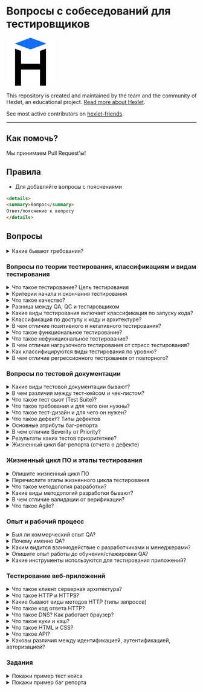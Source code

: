 # Вопросы с собеседований для тестировщиков

[![Hexlet Ltd. logo](https://raw.githubusercontent.com/Hexlet/assets/master/images/hexlet_logo128.png)](https://hexlet.io/?utm_source=github&utm_medium=link&utm_campaign=ru-test-assignments)

This repository is created and maintained by the team and the community of Hexlet, an educational project. [Read more about Hexlet](https://hexlet.io/?utm_source=github&utm_medium=link&utm_campaign=ru-test-assignments).

See most active contributors on [hexlet-friends](https://friends.hexlet.io/).

----

## Как помочь?

Мы принимаем Pull Request'ы!

## Правила

* Для добавляйте вопросы с пояснениями

```html
<details>
<summary>Вопрос</summary>
Ответ/пояснение к вопросу
</details>
```

## Вопросы

<details>
<summary>Какие бывают требования?</summary>
По объекту требования:

* Функциональные – определяют действия, которые система должна быть способной выполнить
* Нефункциональные – определяют свойства, которые система должна демонстрировать, или ограничения, которые она должна соблюдать, не относящиеся к поведению системы
* По степени зафиксированности:

Явные или прямые – техническая документация, спецификация, юзер-стори, и т.д.
Неявные или косвенные – опыт, здравый смысл, стандарты
Производные – требования, вытекающие из явных требований
</details>

### Вопросы по теории тестирования, классификациям и видам тестирования

<details>
<summary>Что такое тестирование? Цель тестирования</summary>

Тестирование программного обеспечения - проверка соответствия между реальным и ожидаемым поведением программы, осуществляемая на конечном наборе тестов, выбранном определенным образом.

Цель тестирования:
*	проверка соответствия ПО предъявляемым требованиям, 
*	обеспечение уверенности в качестве ПО, 
*	поиск очевидных ошибок в программном обеспечении, 
*	которые должны быть выявлены до того, 
*	как их обнаружат пользователи программы.
</details>
<details>
<summary>Критерии начала и окончания тестирования</summary>

Критерии начала тестирования: 
  
* готовность тестовой платформы (тестового стенда), 
* законченность разработки требуемого функционала, 
*	наличие всей необходимой документации и т.д.
  
Критерии окончания тестирования — результаты тестирования удовлетворяют критериям качества продукта:
  
*	требования к количеству открытых багов выполнены,
*	выдержка определенного периода без изменения исходного кода приложения,
*	выдержка определенного периода без открытия новых багов.
</details>
<details>
<summary>Что такое качество?</summary>
Качество (Quality) – степень соответствия совокупности присущих характеристик объекта требованиям.

Важнейшие характеристики качества при эксплуатации, также называемого внешним качеством:
* Производительность
* Масштабируемость
* Доступность
* Надёжность
* Информационная безопасность

Важнейшие характеристики качества при модернизации, также называемого внутренним качеством:
* Безошибочность кода
* Изменяемость кода
* Переносимость кода
</details>

<details>
<summary>Разница между QA, QC и тестировщиком</summary>

Функция QC (Quality Control, контроль качества) или тестировщика ПО заключается в проверке качества продукта на последнем этапе разработки. Они могут это делать любым видом и типом тестирования – ручным, автоматизированным, нагрузочным, тестированием безопасности и так далее. 

Их основная задача предоставить полную информацию о соответствии продукта заявленным требованиям и готовность к выпуску продукта в продакшен. Тестировщики не участвуют в полном цикле разработки. Они никак не могут повлиять на качество продукта и давать рекомендации бизнесу или разработчикам по его улучшению. В то же время на них не лежит ответственность за конечный результат.


У QA (Quality Assurance, обеспечение качества) или инженеров по обеспечению качества гораздо выше уровень ответственности и меньше ограничений. Они участвуют во всех этапах разработки и помогают бизнесу выпустить качественный продукт.

Обязанность QA-инженера – не допустить несоответствия продукта предъявляемым требованиям. Он знает актуальное состояние качества и говорит разработчикам, что нужно сделать, чтобы его повысить. Его задача постараться не допустить баги до этапа тестирования. В зависимости от специфики проекта сюда может включаться тестирование документации, ревью кода на соответствие стандартам, внедрение каких-то методик по работе с качеством, коммуникационные активности, оценка рисков и прочее.
</details>

<details>
<summary>Какие виды тестирования включает классификация по запуску кода?</summary>

Классификация по запуску кода на исполнение:
  
* Статическое тестирование — процесс тестирования, который проводится для верификации практически любого артефакта разработки: программного кода компонент, требований, системных спецификаций, функциональных спецификаций, документов проектирования и архитектуры программных систем и их компонентов. (без запуска программного кода)
  
* Динамическое тестирование — тестирование проводится на работающей системе, не может быть осуществлено без запуска программного кода приложения. 
</details>

<details>
<summary>Классификация по доступу к коду и архитектуре?</summary>

Классификация по доступу к коду и архитектуре:
  
Тестирование белого ящика — метод тестирования ПО, который предполагает полный доступ к коду проекта.
  
Согласно ISTQB, тестирование белого ящика — это:
* тестирование, основанное на анализе внутренней структуры компонента или системы;
* тест-дизайн, основанный на технике белого ящика — процедура написания или выбора тест-кейсов на основе анализа внутреннего устройства системы или компонента.
* почему «белый ящик»? Тестируемая программа для тестировщика — прозрачный ящик, содержимое которого он прекрасно видит.

Тестирование серого ящика — метод тестирования ПО, который предполагает частичный доступ к коду проекта (комбинация White Box и Black Box методов).

Тестирование чёрного ящика — метод тестирования ПО, который не предполагает доступа (полного или частичного) к системе. Основывается на работе исключительно с внешним интерфейсом тестируемой системы.

Согласно ISTQB, тестирование черного ящика — это:
* тестирование, как функциональное, так и нефункциональное, не предполагающее знания внутреннего устройства компонента или системы;
* тест-дизайн, основанный на технике черного ящика — процедура написания или выбора тест-кейсов на основе анализа функциональной или нефункциональной спецификации компонента или системы без знания ее внутреннего устройства.
</details>

<details>
<summary>В чем отличие позитивного и негативного тестирования?</summary>
  
Классификация по позитивности сценария:
  
Позитивное — тест кейс использует только корректные данные и проверяет, что приложение правильно выполнило вызываемую функцию.
Примеры:
* умножить на калькуляторе цифр 3 и 5,
* в игре посадить морковь на грядку для овощей,
* оплатить покупку действующей картой.
  
Негативное — тест кейс оперирует как корректными, так и некорректными данными (минимум 1 некорректный параметр) и ставит целью проверку исключительных ситуаций; при таком тестировании часто выполняются некорректные операции.
Пример:
* умножить на калькуляторе числа 3 на грушу (значение «груша» не является валидным для калькулятора),
* в игре посадить морковь на реку,
* оплатить покупку несуществующей картой.
</details>

<details>
<summary>Что такое функциональное тестирование?</summary>
  
Функциональное тестирование (functional testing) – рассматривает заранее указанное поведение и основывается на анализе спецификации компонента или системы в целом, т.е. проверяется корректность работы функциональности приложения.

Его задача — проверить работоспособность всех функций страниц: от ссылок до правильной работы интегрированных решений от других компаний, которые используются на сайте. 
К функциональному тестированию относятся:
* юнит-тестирование,
* интеграционное,
* системное,
* приемочное. 
</details>

<details>
<summary>Что такое нефункциональное тестирование?</summary>

Нефункциональное тестирование – это тестирование качественных характеристик компонента или системы. Эти характеристики не относятся к конкретной функции или действию пользователя, не влияют на функционал продукта, но являются их неотъемлемой частью. 
  
К нефункциональному тестированию относятся:
* нагрузочное тестирование,
* тестирование безопасности,
* UX и UI тестирование,
* совместимости. 
</details>

<details>
<summary>В чем отличие нагрузочного тестирования от стресс тестирования?</summary>

Нагрузочное тестирование позволяет выявить пределы функционирования системы, которые она должна выдерживать.

Суть нагрузочного тестирования состоит в замере соотношения отклика ресурса и скорости обработки запросов от пользователей, т.е. как быстро открывается вкладка, скорость проведения расчетов. При таком тестировании определяется потребление ресурсов сервера, а сама проверка начинается с плавного увеличения нагрузки.
* Рассмотрим такой тест на примере среднего интернет-магазина.
При проектировании ресурса мы ожидаем, что наша площадка должна выдерживать одновременную нагрузку, как минимум, от 4 тыс. пользователей. Максимально идеальный вариант отклика сайта в таком случае должен не превышать 3 секунд. Нагрузочное тестирование создает вышеупомянутую нагрузку и одновременно определяется время отклика. Если оно выше ожидаемого, тогда у сервера при росте посещаемости проблемы, и ваш интернет-магазин будет тормозить.

Стресс-тестирование направлено на поиск слабых мест системы и используется для того, чтобы эту систему сломать и посмотреть, как она будет вести себя в процессе отказа тех или иных частей. При этом характер нагрузки обычно остается неизвестным для заказчика до начала стресс-тестирования. Стрессовое тестирование – это тестирования за пределами значений, которые система должна выдерживать.
* В продолжение предыдущего примера. Стресс-тестированием будет работа интернет-магазина при одновременной нагрузке много более чем 4 тыс. пользователей
  
* Еще один пример. Требование гласит, что приложение должно работать быстро (время обработки запросов не более 3 секунд), если на устройстве не менее 500 Мб свободной оперативной памяти. Если мы эмулируем работу приложения при памяти меньше 500 Мб – это будет стрессовое тестирование.
</details>

<details>
<summary>Как классифицируются виды тестирования по уровню?</summary>
  
Классификация по уровню тестирования:
  
* Модульное тестирование (Unit) — проводится для тестирования какого-либо одного логически выделенного и изолированного элемента (модуля) системы в коде. Проводится самими разработчиками, так как предполагает полный доступ к коду.
* Интеграционное тестирование — тестирование, направленное на проверку корректности взаимодействия нескольких модулей, объединенных в единое целое.
* Системное тестирование — процесс тестирования системы, на котором проводится не только функциональное тестирование, но и оценка характеристик качества системы — ее устойчивости, надежности, безопасности и производительности.
* Приёмочное тестирование — проверяет соответствие системы потребностям, требованиям и бизнес-процессам пользователя.
</details>

<details>
<summary>В чем отличие регрессионного тестрования от повторного?</summary>

Повторное тестирование (Re-test) – это тестирование конкретного кода после его изменения, тогда как Регрессионное тестирование (Regression) - это тестирование функциональности всего программного обеспечения после внесения новых изменений.

Ключевая разница:
  
* Регрессионное тестирование выполняется для пройденных тестовых случаев, а повторное тестирование — только для неудачных тестовых случаев.
* Регрессионное тестирование проверяет наличие неожиданных побочных эффектов, в то время как повторное тестирование гарантирует, что первоначальная ошибка была исправлена.
* Регрессионное тестирование не включает проверку дефектов, тогда как повторное тестирование включает проверку дефектов.
* Регрессионное тестирование известно как общее тестирование, тогда как повторное тестирование является запланированным тестированием.
* Регрессионное тестирование возможно с использованием автоматизации, тогда как повторное тестирование невозможно с автоматизацией.
</details>

### Вопросы по тестовой документации

<details>
<summary>Какие виды тестовой документации бывают?</summary>

План тестирования (test plan)
План тестирования описывает все действия по тестированию в рамках одного проекта. Здесь вы можете найти информацию обо всем, что нужно сделать тестировщику или команде QA в ходе проекта. В каждом плане тестирования указывается объект тестирования, график работы, необходимое оборудование критерии начала и окончания тестирования, стратегия, риски и список выполненных работ.
Отвечает на вопросы:
* Что надо тестировать?
* Что будете тестировать?
* Как будете тестировать?
* Когда будете тестировать?
* Критерии начала тестирования.
* Критерии окончания тестирования.

Чеклист (checklist)
Чеклист — это документ, содержащий краткое описание функций, которые должен проверить тестировщик. Выглядит чеклист как список функций с указанием статуса — результата проверки. Чеклисты могут использоваться вместо тест-кейсов, поскольку их легче подготовить. Его уместно использовать тогда, когда тестовые сценарии будут избыточны. Также чек-лист ассоциируются с гибкими подходами в тестировании.

Тест-кейс (test case)
Компании могут использовать разные форматы тест-кейсов, но информация в них всегда очень подробная и конкретная.
В тест-кейсе содержатся подробное описание шагов и действий, которые тестировщик должен выполнить для тестирования какой-то одной части функционала, критерии прохождения тестов. 

Сценарий использования (use case)
Use case — это более простой и менее официальный документ. Он описывает сценарий взаимодействия с программным обеспечением. 
Каждый юзкейс основан на предположении о том, что пользователь программы будет делать и где он будет кликать. Это позволяет тестировщикам протестировать предполагаемые пути пользователя. При создании юзкейсов тестировщики учитывают требования и бизнес-цели.

Баг-репорт
Баг-репорт предоставляет полную информацию о баге (его описание, серьезность, приоритет и т. д.) и документирует шаги и условия для воспроизведения этого бага. Подробный и эффективный баг-репорт значительно увеличивает шансы быстро исправить баг.

Требования (requirements specification)
Спецификация требований или просто требования — это полное описание разрабатываемого программного обеспечения. В требованиях указываются свойства, качества и особенности разрабатываемой программы. Требования являются отправной точкой для определения того, что проектная команда будет проектировать, реализовывать и тестировать. Вне зависимости от того, какая модель разработки ПО используется на проекте, чем позже будет обнаружена проблема, тем сложнее и дороже будет ее решение.
</details>

<details>
<summary>В чем различия между тест-кейсом и чек-листом?</summary>

Чек-лист — это список того, ЧТО нужно проверить. Например, можно составить чек-лист для проверки сайта или отдельного его компонента — скажем, личного кабинета или корзины.
Тест-кейс — это пошаговое описание того, КАК мы будем тестировать ту или функцию. 
</details>

<details>
<summary>Что такое тест сьют (Test Suite)?</summary>
Тест Сьют это набор тест кейсов, которые объединены тем что относятся к одному тестируемому модулю, функциональности, приоритету или одному типу тестирования. Каждый тест сьют состоит из более чем одного тест кейса и зачастую выполняется всей «пачкой» в процессе тестирования.
</details>

<details>
<summary>Что такое требования и для чего они нужны?</summary>

Требования — это спецификация (описание) того, что должно быть реализовано, без детализации технической стороны решения. Это первое, на что смотрит команда проекта, фундамент для проектирования и разработки продукта.
Точно и правильно описанные требования позволяют:
* значительно снизить итоговую стоимость проекта,
* улучшить качество продукта,
* сохранить нервы всей команде.

Атрибуты к требованиям:
* Корректность — каждое требование должно точно описывать желаемый функционал.
* Проверяемость — требование должно быть сформулировано так, чтобы существовали способы однозначной проверки, выполнено оно или нет.
* Полнота — каждое требование должно содержать всю информацию, необходимую разработчику, чтобы правильно спроектировать и реализовать требуемую функциональность.
* Недвусмысленность — требование описано без неочевидных аббревиатур и расплывчатых формулировок и допускает только однозначное объективное понимание.
* Непротиворечивость — требование не должно содержать внутренних противоречий и противоречий другим требованиям и документам.
* Приоритетность — приоритет требования представляет собой количественную оценку степени значимости (важности) требования.
* Атомарность — требование нельзя разбить на отдельные требования без потери завершённости и оно описывает одну и только одну ситуацию.
* Модифицируемость — характеризует простоту внесения изменений в отдельные требования и в набор требований.
* Прослеживаемость — у каждого требования должен быть уникальный идентификатор, по которому на него можно сослаться.
</details>

<details>
<summary>Что такое тест-дизайн и для чего он нужен?</summary>
Тест-дизайн — это этап тестирования ПО, на котором проектируются и создаются тестовые случаи (тест-кейсы) с использованием определенных техник для оптимального тестового покрытия в соответствии с определёнными ранее критериями качества и целями тестирования.

Тест-дизайн нужен:
* при тестировании множества однотипных действий,
* там, где требуется вдумчивый подход к тестированию для избежания лишних трат времени и финансов,
* для минимизации количества необходимых тестов проверки продуктов

Техники тест-дизайна:
* Класс эквивалентности (Equivalence class) – это набор входных (или выходных) данных ПО, которые обрабатываются программой по одному алгоритму или приводят к одному результаты
* Техника анализа граничных значений (boundary value testing) — проверка поведения продукта на крайних значениях входных данных.
* Попарное тестирование (pairwise testing). Суть техники заключается в минимизации вариативности комбинаций проверок, достаточных для обеспечения высокого качества ПО (основано на комбинаторике, позволяет создавать уникальные пары и тестировать огромное количество поступающих данных в разных сочетаниях)
* Тестирование на основе состояний и переходов (State-Transition Testing) применяется для фиксирования требований и описания дизайна приложения (состояния программы в разные периоды времени и на разных этапах использования).
* Таблицы принятия решений (Decision Table Testing) — способ компактного представления модели со сложной логикой. А ещё это техника тестирования чёрного ящика, которая применяется для систем со сложной логикой.
* Исследовательское тестирование (Exploratory Testing) — это подход, когда тестировщик не использует тест-кейсы, а тестирует приложение по определённому сценарию, который часто составляется прямо во время проверки.
* Доменный анализ (Domain Analysis Testing) — это техника основана на разбиении диапазона возможных значений переменной (или переменных) на поддиапазоны (или домены), с последующим выбором одного или нескольких значений из каждого домена для тестирования.
* Сценарий использования (Use Case Testing) — Use Case описывает сценарий взаимодействия двух и более участников (как правило — пользователя и системы). Пользователем может выступать как человек, так и другая система. Для тестировщиков Use Case являются отличной базой для формирования тестовых сценариев (тест-кейсов), так как они описывают, в каком контексте должно производиться каждое действие пользователя.
</details>

<details>
<summary>Что такое дефект? Типы дефектов</summary>
  
Дефект (Bug) — это несоответствие фактического результата выполнения программы ожидаемому результату. Дефекты обнаруживаются на этапе тестирования программного обеспечения (ПО), когда тестировщик проводит сравнение полученных результатов работы программы (компонента или дизайна) с ожидаемым результатом, описанным в спецификации требований.

Дефекты можно подразделить на:
* Дефекты требований и спецификаций.
* Дефекты дизайна.
* Дефекты кода.
* Дефекты тестирования.
</details>

<details>
<summary>Основные атрибуты баг-репорта</summary>

Баг Репорт (Bug Report) — это документ, описывающий ситуацию или последовательность действий, приведшую к некорректной работе объекта тестирования, с указанием причин и ожидаемого результата.
  
Основные атрибуты баг-репорта:
* Заголовок (summary) – краткое изложение сути обнаруженного дефекта (это ответы на вопросы: что, где и когда произошло в одном предложении).
* Описание (description) – описание алгоритма возникновения ошибки, в отдельных системах, в частности в вышеупомянутом Mantis, есть возможность дать развернутые пояснения (кроме описания последовательности действий добавить условия появления дефекта и прочее).
* Ожидаемый и фактический результат (expected and actual result) – необходимо описать, что конкретно хотел получить пользователь и что он получил на выходе.
* Вложения (аttachments) – это может быть любой файл, позволяющий наглядно показать, в чем проблема: скриншот сообщения об ошибке, фотография экрана любым имеющимся под рукой гаджетом, видеозапись или любой другой документ.
* Приоритет (priority) – срочность поставленной задачи, чем он выше, тем важнее сделать задачу в максимально короткие сроки: high/высокий, medium/средний или low/низкий (высокий ставят тем задачам, которые критически сказываются на работе ПО, а низкий – когда ошибки не оказывают существенного влияние на выполнение основных функций).
* Серьёзность (severity) – уровень влияния на работоспособность всего программного комплекса: blocker — полностью останавливают работу приложения, critical — серьезная ошибка, не приводящая к блокировке, major – важный дефект, не препятствующий выполнению поставленных перед ПО задач, но ведущий к ошибкам в данных или выполняемых функциях, minor — несущественные ошибки, сказывающиеся на визуальном отображении результата или в тексте.
* Статус (status) – этап тестирования: new – новая ошибка, feedback – необходима обратная связь, acknowledged –документ принят в работу, accepted – ошибка подтверждена, assigned – ведется работа по исправлению, resolved – исправления внесены, closed – ошибка более не возникает.
</details>

<details>
<summary>В чем отличие Severity от Priority?</summary>

Разница между этими понятиями следующая, серьезность (Severity) – это больше относится к технической интерпретации вопроса, а приоритетность (Priority) – к управленческой (менеджерской).

Серьезность (Severity) – специальный атрибут, который характеризирует влияние бага на общую функциональность разрабатываемого приложения. Проставляется QA специалистом или техническим сотрудником, который в состоянии оценить уровень влияния бага на общую работу тестируемого ПО.

Уровни Серьезности дефекта (Severity):
* Блокирующий (S1 – Blocker) – баг полностью блокирует выполнение поставленного функционала, и нет никакой возможности  его обойти
* Критический (S2 – Critical) – ошибка блокирует некоторую часть функционала, но существует альтернативный способ для ее обхода. 
* Значительный (S3 – Major) – баг, демонстрирующий некорректную работу определенной части созданного функционала. Обычно связан не с тем, что определенная функция не работает, а с тем, что она работает некорректно.
* Незначительный (S4 – Minor) – часто ошибки GUI, которые не влияют на функциональность, но портят юзабилити или внешний вид. Также незначительные функциональные дефекты, либо которые воспроизводятся на определенном устройстве.
* Тривиальный (S5 – Trivial) – почти всегда дефекты на GUI — опечатки в тексте, несоответствие шрифта и оттенка и т.п., либо плохо воспроизводимая ошибка, не касающаяся бизнес-логики, проблема сторонних библиотек или сервисов, проблема, не оказывающая никакого влияния на общее качество продукта.

Срочность (priority) показывает, как быстро дефект должен быть устранён. Priority выставляется менеджером, тимлидом или заказчиком.

Уровни Приоритета дефекта (Priority):
* P1 Высокий (High) - дефект необходимо исправить в первую очередь, т.к. ее наличие является критичным для проекта.
* P2 Средний (Medium) – ошибка должна быть исправлена, ее наличие не является критичным, но требует обязательного решения.
* P3 Низкий (Low) - ошибка должна быть исправлена, но ее наличие не является критичным и не требует срочного решения.
</details>

<details>
<summary>Результаты каких тестов приоритетнее?</summary>
  
Приоритизация тестовых наборов определяется на основе различных факторов. Факторами могут быть покрытие кода, рискованные / критичные модули, функциональность, особенности и т.д.
  
Почему тестовые наборы должны быть приоритетными? По мере увеличения размера программного обеспечения набор тестов также становится больше и также требует больше усилий для поддержки набора тестов. Чтобы обнаружить ошибки в программном обеспечении как можно раньше, важно расставить приоритеты тестовых наборов, чтобы важные тестовые наборы могли быть выполнены первыми.
  
Типы приоритизации тестовых наборов:
  
Общая приоритизация. При таком типе приоритет отдается тестовым наборам, которые будут полезны для последующих измененных версий продукта. Для этого не требуется никакой информации об изменениях, внесенных в продукт.
Приоритизация в зависимости от версии. Приоритет тестовых наборов также может быть таким, чтобы они были полезны для конкретной версии продукта. Этот тип приоритизации требует знаний об изменениях, которые были внесены в продукт.
</details>

<details>
<summary>Жизненный цикл баг-репорта (отчета о дефекте)</summary>

Баг-репорты — документ, который содержит отчет о любом недостатке в компоненте или системе, который потенциально может привести компонент или систему к невозможности выполнить требуемую функцию.

Статус бага в репорте определяется его «жизненным циклом», который состоит из четырех основных стадий:
* Открыт (Open) — тестировщик выявил баг и добавил в репорт.
* В работе (In Progress) — о баге сообщили исполнителю, и он занимается исправлением.
* Исправлен (Ready for check) — исполнитель закончил работу по исправлению бага и передал проект на повторную проверку тестировщику.
* Закрыт (Closed) — баг устранен и больше не воспроизводится.
Кроме основных есть еще несколько статусов:
* Отклонен (Rejected) — исправлению бага помешала ошибка в репорте, например неверный алгоритм в пункте «Шаги к воспроизведению».
* Отсрочен (Deferred) — баг признан неприоритетным и исправление переносится.
* Переоткрыт (Reopened) — баг был отсрочен или отклонен, но теперь исполнитель взял его в работу.

Атрибуты отчета о дефекте:
* Уникальный идентификатор (ID) — присваивается автоматически системой при создании баг-репорта.
* Тема (краткое описание, Summary) — кратко сформулированный смысл дефекта, отвечающий на вопросы: Что? Где? Когда(при каких условиях)?
* Подробное описание (Description) — более широкое описание дефекта (указывается опционально).
* Шаги для воспроизведения (Steps To Reproduce) — описание четкой последовательности действий, которая привела к выявлению дефекта. В шагах воспроизведения должен быть описан каждый шаг, вплоть до конкретных вводимых значений, если они играют роль в воспроизведении дефекта.
* Фактический результат (Actual result) — описывается поведение системы на момент обнаружения дефекта в ней. чаще всего, содержит краткое описание некорректного поведения(может совпадать с темой отчета о дефекте).
* Ожидаемый результат (Expected result) — описание того, как именно должна работать система в соответствии с документацией.
* Вложения (Attachments) — скриншоты, видео или лог-файлы.
* Серьёзность дефекта (важность, Severity) — характеризует влияние дефекта на работоспособность приложения.
* Приоритет дефекта (срочность, Priority) — указывает на очерёдность выполнения задачи или устранения дефекта.
* Статус (Status) — определяет текущее состояние дефекта. Статусы дефектов могут быть разными в разных баг-трекинговых системах.
* Окружение (Environment) – окружение, на котором воспроизвелся баг.
</details>

### Жизненный цикл ПО и этапы тестирования

<details>
<summary>Опишите жизненный цикл ПО</summary>
  Какова роль QA на каждом из этапов, и когда QA подключается к разработке?
</details>

<details>
<summary>Перечислите этапы жизненного цикла тестирования</summary>
1. Анализ требований. Включает в себя определение типов тестирования, выявление приоритетов, определение тестового окружения и т.д.
2. Планирование тестирования. Включает в себя подготовку стратегии,  выбор инструментов тестирования, оценку трудозатрат, распределение ресурсов
3. Подготовка тест-кейсов
4. Настройка тестового окружения. Этот этап может идти и параллельно этапу создания тест-кейсов. QA-команда может не принимать непосредственного участия, но должна будет убедиться в работоспособности окружения.
5. Выполнение тестов.
6. Завершение тестирования. На этом этапе создается отчет по результатам тестирования.
</details>

<details>
<summary>Что такое методология разработки?</summary>
  Для чего она нужна?
</details>

<details>
<summary>Какие виды методологий разработки бывают?</summary>
  Назовите плюсы и минусы каждого вида
</details>

<details>
<summary>В чем отличие валидации от верификации?</summary>

* Верификация — проверка соответствия приложения прописанным требованиям.
* Валидация — проверка соответствия приложения всем остальным (подразумеваемым) требованиям.

Например. Для входа на страницу веб-сайта, пользователю необходимо выполнить регистрацию или же войти в систему под своим аккаунтом.

1. Выполним верификацию: проверим наличие полей. Все поля должны быть валидными и соответствовать требованиям спецификации. Их количество, отображение и особенности определяются дизайнерами, которые создают макеты. Необходимые данные вносятся в техническое задание, а в случае отсутствия такового – необходимо иметь доступы к созданным макетам.
При выполнении верификации необходимо понимать, что все поля изначально рабочие, и в них можно занести данные, согласно отображенным обозначениям и наименованиям.
2. Пройдем валидацию: проверяются вводимые данные в поля информации, а также их соответствие утвержденной спецификации.
</details>

<details>
<summary>Что такое Agile?</summary>
</details>

### Опыт и рабочий процесс

<details>
<summary>Был ли коммерческий опыт QA?</summary>
  Если да, то что приходилось делать? Были ли действующие проекты с реальными пользователями?
  Если нет, то как ставились, выполнялись и проверялись задачи?
</details>

<details>
<summary>Почему именно QA?</summary>
QA - это интерес надолго или трамплин для чего-то большего?
</details>

<details>
<summary>Каким видится взаимодействие с разработчиками и менеджерами?</summary>
Если был опыт, поделитесь плюсами и минусами.
</details>

<details>
<summary>Опишите опыт работы до обучения/стажировки QA?</summary>
</details>

<details>
<summary>Какие инструменты используются для тестирования приложений?</summary>
</details>

### Тестирование веб-приложений

<details>
<summary>Что такое клиент серверная архитектура?</summary>
Клиент-серверная архитектура – это подход, при котором задания или сетевая нагрузка распределены между поставщиками услуг, называемыми серверами, и заказчиками услуг, называемыми клиентами. 
То есть клиент формирует запрос и отправляет его на сервер, после чего сервер обрабатывает данный запрос, формирует ответ и передаёт его обратно клиенту.
Один сервер может обрабатывать запросы от множества клиентов одновременно. 

В клиент-серверной архитектуре используется три компонента:

* Клиент — программа, c которой работает пользователь в браузере или с desktop-приложением и обеспечивает связь с сервером.
* Сервер — компьютер, на котором хранится сайт или приложение.
* База данных — хранилище данных, обеспечивающее сохранность данных, даже если в приложении что-то сломается.

Сервер может выполнять функции и приложения, и базы данных. Такая архитектура называется двухуровневой. 
</details>

<details>
<summary>Что такое HTTP и HTTPS?</summary>
Клиент и сервер общаются по правилам, то есть по протоколам. 
Для работы с сайтами используются два основных протокола:

* HTTP (HyperText Transfer Protocol) – протокол (или набор правил) передачи данных прикладного уровня модели TCP/IP.
* HTTPS (HyperText Transfer Protocol Secure) — защищённый протокол передачи данных, работающий через шифрованные транспортные механизмы SSL (устарел в 2015г.) и TLS.

По умолчанию HTTPS использует 443 TCP-порт (для незащищённого HTTP используют TCP-порт 80). 

Основное отличие HTTP и HTTPS — шифрование данных. При использовании HTTP данные передаются в открытом виде, поэтому сайты, в основном, используют протокол HTTPS, который шифрует данные.

Протоколы HTTP и HTTPS описывают набор правил, в каком формате посылаются запросы от клиента, и что ожидается в ответ от сервера.

Каждое HTTP-сообщение состоит из трёх частей, которые передаются в указанном порядке:

* Стартовая строка (Request line) — определяет тип сообщения;
* Заголовки (Headers) — характеризуют тело сообщения, параметры передачи и прочие сведения;
* Тело сообщения (Body) — непосредственно данные сообщения. Обязательно должно отделяться от заголовков пустой строкой.

*Стартовая строка для запроса* включает в себя тип запроса, путь и версию протокола.

Например:

`HEAD / HTTP/1.0`

HEAD  — тип запроса (называют метод или «глагол», определяющий как реагировать на запрос);
/  - путь к ресурсу URI (в данном случае корень сайта);
HTTP/1.0 – версия протокола.

*Стартовая строка для ответа* представлена версией протокола, кодом состояния и пояснением к нему.

Например:

`HTTP/1.0 200 OK`

HTTP/1.0  – версия протокола;
200  – код состояния;
OK – пояснение.

*Заголовки* позволяют передавать дополнительную информацию, например браузеры предоставляют информацию о себе, чтобы было понятно откуда идет запрос. Кроме этого они указывают какие форматы сжатия поддерживают, в каком формате готовы принимать ответ и так далее. Количество стандартных заголовков достаточно большое, помимо них можно добавлять любые свои.

Например:

* `Content-Type: text/plain; charset=windows-1251`
* `Content-Language: ru`

*Тело HTTP-сообщения* опционально.
Тело сообщения может быть добавлено в запрос, только когда метод запроса допускает тело объекта.
Тело сообщения в запросе сопровожается добавлением к заголовкам запроса поля заголовка Content-Length, в котором указывается длина тела запроса. 

Включается или не включается тело сообщения в сообщение ответа — зависит как от метода запроса, так и от кода состояния ответа. Все ответы на запрос с методом HEAD не должны включать тело сообщения, даже если присутствуют поля заголовка объекта (entity-header), заставляющие поверить в присутствие объекта. Никакие ответы с кодами состояния 1xx (Информационные), 204 (Нет содержимого, No Content), и 304 (Не модифицирован, Not Modified) не должны содержать тела сообщения. Все другие ответы содержат тело сообщения, даже если оно имеет нулевую длину.
</details>

<details>
<summary>Какие бывают виды методов HTTP (типы запросов)</summary>
Метод HTTP — последовательность из любых символов, кроме управляющих и разделителей, указывающая на основную операцию над ресурсом. 

Виды методов:

* *GET*
Используется для запроса содержимого указанного ресурса. С помощью метода GET можно также начать какой-либо процесс. В этом случае в тело ответного сообщения следует включить информацию о ходе выполнения процесса.

Клиент может передавать параметры выполнения запроса в URI целевого ресурса после символа «?»:

`GET /path/resource?param1=value1&param2=value2 HTTP/1.1`

* *HEAD*
Аналогичен методу GET, за исключением того, что в ответе сервера отсутствует тело. Запрос HEAD обычно применяется для извлечения метаданных, проверки наличия ресурса (валидация URL) и чтобы узнать, не изменился ли он с момента последнего обращения.

* *POST*
Применяется для передачи пользовательских данных заданному ресурсу. Например, в блогах посетители обычно могут вводить свои комментарии к записям в HTML-форму, после чего они передаются серверу методом POST и он помещает их на страницу. При этом передаваемые данные (в примере с блогами — текст комментария) включаются в тело запроса. Аналогично с помощью метода POST обычно загружаются файлы на сервер.

* *PUT*
Применяется для загрузки содержимого запроса на указанный в запросе URI. Если по заданному URI не существует ресурса, то сервер создаёт его и возвращает статус 201 (Created). Если же ресурс был изменён, то сервер возвращает 200 (Ok) или 204 (No Content). 
Фундаментальное различие методов POST и PUT заключается в понимании предназначений URI ресурсов. Метод POST предполагает, что по указанному URI будет производиться обработка передаваемого клиентом содержимого. Используя PUT, клиент предполагает, что загружаемое содержимое соответствует находящемуся по данному URI ресурсу.

* *PATCH*
Аналогично PUT, но применяется только к фрагменту ресурса.

* *DELETE*
Удаляет указанный ресурс.
</details>

<details>
<summary>Что такое код ответа HTTP?</summary>
Код состояний (код ответа) HTTP является частью ответа сервера. Он представляет собой целое число из трёх цифр. Первая цифра указывает на класс состояния. 
Клиент узнаёт по коду ответа о результатах его запроса и определяет, какие действия ему предпринимать дальше. Набор кодов состояния является стандартом, и они описаны в соответствующих документах RFC. 

В настоящее время выделено пять классов кодов состояния:

* 1хх – Информационный (Informational). Информирование о процессе передачи;
* 2хх – Успех (Success). Информирование о случаях успешного принятия и обработки запроса клиента;
* 3хх – Перенаправление (Redirection). Сообщает клиенту, что для успешного выполнения операции необходимо сделать другой запрос (как правило, по другому URI);
* 4хх – Ошибка клиента (Client Error). Указание ошибок со стороны клиента;
* 5хх – Ошибка сервера (Server Error). Информирование о случаях неудачного выполнения операции по вине сервера.
</details>

<details>
<summary>Что такое DNS? Как работает браузер?</summary>
DNS (Domain Name System или система доменных имён) - это автоматизированная система, которая связывает между собой доменное имя сайта, то есть его название, и IP-адрес — он нужен для «общения» компьютеров по сети. Благодаря DNS-серверу не нужно знать IP-адрес сайта, чтобы попасть на него.

Распределённая база данных DNS поддерживается с помощью иерархии DNS-серверов.
Система может работать внутри локальной и глобальной сетей. Когда компьютер посылает сообщение на другое устройство, то запрашивает IP-адрес получателя у DNS-сервера. 
Так это выглядит пошагово:

1. Компьютер А_1 посылает запрос на DNS-сервер с просьбой сказать ему IP-адрес компьютера А_2
2. DNS-сервер находит в записях компьютер А_2 и возвращает его IP-адрес на компьютер А_1
3. Компьютер А_1 посылает информацию на адрес, который получил от DNS-сервера.

Рассмотрим, что такое браузер.
Браузер — это прикладное программное обеспечение, которое позволяет искать информацию в интернете, просматривать сайты, скачивать файлы любого формата, загружать аудио и видеофайлы.
Пошаговый механизм работы браузера:

1. Пользователь открывает свой браузер и вводит адрес нужного сайта.
2. Браузер ищет сервер.  Сначала - в кэше роутера, операционной системе или же в истории подключений, которая хранит информацию об IP-адреса сервера, если его уже посещали ранее. Если браузер там его не находит, он обращается к DNS.
3. Браузер пытается установить соединение с сервером. Когда браузер нашёл нужный IP-адрес, он устанавливает с ним соединение с помощью специального протокола TCP/IP, который отвечает за передачу данных в интернете. 
4. Браузер отправляет HTTP запрос на сервер. Таким образом он запрашивает информацию для того, чтобы отобразить страницу. Эта коммуникация осуществляется с помощью GET-запроса и POST-запроса.
5. Сервер обрабатывает запрос и отправляет ответ браузеру. Сервер отправляет браузеру ответ с данными о файлах cookie, способах кэширования ну и, конечно же, контентом для отображения страницы.
6. Браузер обрабатывает ответ и отображает запрашиваемый контент. Это называется рендерингом. Пока он происходит, браузер и сервер обмениваются данными. По завершении, пользователь видит загруженную страницу.
</details>

<details>
<summary>Что такое куки и кэш?</summary>
Куки (cookies) — это хранящиеся на компьютерах и гаджетах небольшие файлы, c помощью которых сайт запоминает информацию о посещениях пользователя.
Куки умеют запоминать:

1. в какое время и с какого устройства человек заходил на страницу;
2. предпочтения пользователей (например, язык, валюта или размер шрифта);
3. товары, которые просматривались или добавлялись в корзину, даже если пользователь временно вышел из интернет-магазина;
4. текст, который мы вводили на сайте раньше;
5. IP-адрес и местоположение пользователя;
6. дату и время посещения сайта;
7. версию операционной системы и браузера;
8. клики и переходы.

Выделяют два основных вида cookies:

* сессионные (временные) — данные о просмотренных страницах, записи форм заказов и другая информация, позволяющая клиентам упростить работу с сайтом. Существуют только в период времени, когда пользователь находится на сайте, и удаляются сразу же после прекращения сеанса, то есть вслед за тем, как закроется вкладка. После закрытия вкладки временные файлы автоматически удаляются;
* постоянные — хранят долгосрочную информацию в течение нескольких недель или месяцев, например логин от учётной записи. Они не удаляются после окончания взаимодействия с сайтом.

Кэш (cache) - это память программы или устройства, которая сохраняет временные или часто используемые файлы для быстрого доступа к ним. Это увеличивает скорость работы приложений и операционной системы. Процесс сохранения таких файлов в специальном месте называется кэшированием.
Типы кэш-памяти:

* аппаратная кэш-память — память системы. Свой кэш есть у жёсткого диска, графического ускорителя и процессора.
* программная кэш-память — это папки на диске устройства, в которых программы и сервисы сохраняют свои файлы для быстрого доступа. У каждой программы своя папка.
Размер программного кэша ограничивают, чтобы не ухудшалось быстродействие всей системы. Когда место заканчивается, то удаляется часть старой информации и записывается новая.
</details>

<details>
<summary>Что такое HTML и CSS?</summary>
HTML (HyperText Markup Language) — это язык гипертекстовой разметки текста. Он нужен, чтобы размещать на веб-странице элементы: текст, картинки, таблицы и видео.
Когда вы заходите на сайт, браузер подгружает HTML-файл с информацией о структуре и контенте веб-страницы. HTML как бы выстраивает визуальный фундамент сайта, но не «запускает» сайт самостоятельно. Он всего лишь указывает, где располагаются элементы, какой у них будет базовый дизайн, откуда брать стили для элементов и скрипты.


CSS (Cascading Style Sheets) — это каскадные таблицы стилей. По сути — язык, который отвечает за описание внешнего вида HTML-документа. Подавляющее большинство современных веб-сайтов работают на основе связки HTML+CSS.

Таким образом, HTML структурирует контент на странице, а CSS позволяет отформатировать его, сделать более привлекательным для читателя.
</details>

<details>
<summary>Что такое API?</summary>
API (Application Programming Interface — программный интерфейс приложения, или интерфейс программирования приложений) — специальный протокол для взаимодействия компьютерных программ, который позволяет использовать функции одного приложения внутри другого.

Структуру интерфейса, как правило, рассматривают с позиций клиента и сервера.
API бывают 4 видов, каждый из которых предназначен для определённых целей и имеет свои особенности:

* SOAP API. Дословно переводится как «простой протокол доступа к объектам». Обмен информации между программой и сервером производится на языке XML. Сегодня он используется редко, так как существуют более гибкие интерфейсы.
* RPC API. Удаленный вызов процедур. Клиент запрашивает необходимое действие у сервера и получает ответ, что и приводит функцию приложения в исполнение.
* Websocket API. Очередная современная веб-версия. Для отправки информации клиенту или серверу применяется текстовый формат JSON. Особенность этого варианта API состоит в том, что у сервера есть возможность присылать сообщения обратного вызова, что повышает эффективность взаимодействия программ.
* REST API. Сегодня это самая востребованная версия. Программа присылает нужную информацию серверу, а тот в свою очередь производит выполнение встроенных функций и отправляет итоговые данные клиенту.

Примерами API может служить любая интеграция в сети: 

* Быстрая регистрация на сайте через аккаунты социальных сетей и других сервисов. 
* Сервис прогноза погода с актуальной информацией из внешний источников.
* Сервис авиабилетов и т.п.
</details>

<details>
<summary>Каковы различия между идентификацией, аутентификацией, авторизацией?</summary>
Идентификация — процедура, в результате выполнения которой для субъекта идентификации выявляется его идентификатор, однозначно определяющий этого субъекта в информационной системе. Проще говоря, сначала система запрашивает логин, пользователь его указывает, система распознает его как существующий — это и есть идентификация.

Аутентификация — процедура проверки подлинности, например, проверка подлинности пользователя путём сравнения введённого им пароля с паролем, сохранённым в базе данных.

Авторизация — предоставление определённому лицу или группе лиц прав на выполнение определённых действий.
То есть предоставление пользователю право, например, читать письма в его почтовом ящике  — это авторизация.
</details>

### Задания

<details>
<summary>Покажи пример тест кейса</summary>
</details>

<details>
<summary>Покажи пример баг репорта</summary>
</details>
